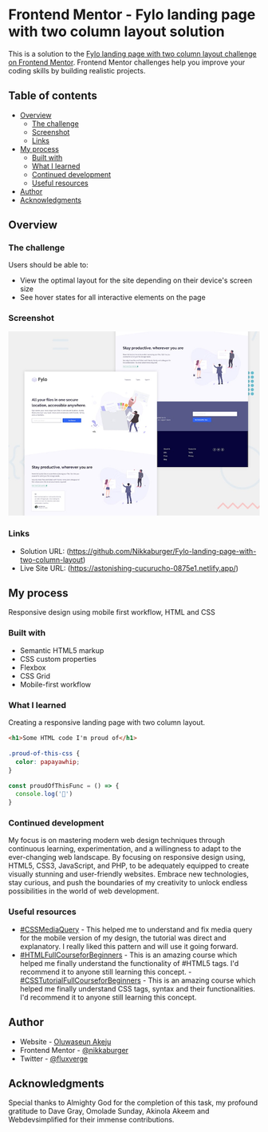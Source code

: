 # Frontend Mentor - Fylo landing page with two column layout solution

This is a solution to the [Fylo landing page with two column layout challenge on Frontend Mentor](https://www.frontendmentor.io/challenges/fylo-landing-page-with-two-column-layout-5ca5ef041e82137ec91a50f5). Frontend Mentor challenges help you improve your coding skills by building realistic projects. 

## Table of contents

- [Overview](#overview)
  - [The challenge](#the-challenge)
  - [Screenshot](#screenshot)
  - [Links](#links)
- [My process](#my-process)
  - [Built with](#built-with)
  - [What I learned](#what-i-learned)
  - [Continued development](#continued-development)
  - [Useful resources](#useful-resources)
- [Author](#author)
- [Acknowledgments](#acknowledgments)

## Overview

### The challenge

Users should be able to:

- View the optimal layout for the site depending on their device's screen size
- See hover states for all interactive elements on the page

### Screenshot
![](./images/screenshot.jpg)


### Links

- Solution URL: (https://github.com/Nikkaburger/Fylo-landing-page-with-two-column-layout)
- Live Site URL: (https://astonishing-cucurucho-0875e1.netlify.app/)
## My process

Responsive design using mobile first  workflow, HTML and CSS

### Built with

- Semantic HTML5 markup
- CSS custom properties
- Flexbox
- CSS Grid
- Mobile-first workflow

### What I learned

Creating a responsive landing page with two column layout.

```html
<h1>Some HTML code I'm proud of</h1>
```
```css
.proud-of-this-css {
  color: papayawhip;
}
```
```js
const proudOfThisFunc = () => {
  console.log('🎉')
}
```
### Continued development

My focus is on mastering modern web design techniques through continuous learning, experimentation, and a willingness to adapt to the ever-changing web landscape. 
By focusing on responsive design using, HTML5, CSS3, JavaScript, and PHP, to be adequately equipped to create visually stunning and user-friendly websites. Embrace new technologies, stay curious, and push the boundaries of my creativity to unlock endless possibilities in the world of web development. 


### Useful resources

- [#CSSMediaQuery](https://courses.webdevsimplified.com) - This helped me to understand and fix media query for the mobile version of my design, the tutorial was direct and explanatory. I really liked this pattern and will use it going forward.
- [#HTMLFullCourseforBeginners](https://courses.davegray.codes/) - This is an amazing course which helped me finally understand the functionality of #HTML5 tags. I'd recommend it to anyone still learning this concept.
-[#CSSTutorialFullCourseforBeginners](https://courses.davegray.codes/) - This is an amazing course which helped me finally understand CSS tags, syntax and their functionalities. I'd recommend it to anyone still learning this concept.

## Author

- Website - [Oluwaseun Akeju](https://www.fluxverge.com)
- Frontend Mentor - [@nikkaburger](https://www.frontendmentor.io/profile/nikkaburger)
- Twitter - [@fluxverge](https://www.twitter.com/fluxverge)

## Acknowledgments

Special thanks to Almighty God for the completion of this task, my profound gratitude to Dave Gray, Omolade Sunday, Akinola Akeem and Webdevsimplified for their immense contributions.
